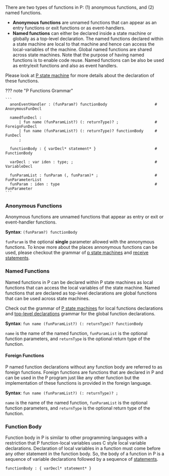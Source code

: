 There are two types of functions in P: (1) anonymous functions, and (2) named functions. 

- **Anonymous functions** are unnamed functions that can appear as an entry functions or exit functions or as event-handlers. 
- **Named functions** can either be declared inside a state machine or globally as a top-level declaration. The named functions declared within a state machine are local to that machine and hence can access the local-variables of the machine. Global named functions are shared across state machines. Note that the purpose of having named functions is to enable code reuse. Named functions can be also be used as entry/exit functions and also as event handlers.
  
Please look at [P state machine](manual/../statemachines.md) for more details about the declaration of these functions.

??? note "P Functions Grammar"

    ```
      anonEventHandler : (funParam?) functionBody                     # AnonymousFunDecl

      namedfunDecl : 
          | fun name (funParamList?) (: returnType)? ;                # ForeignFunDecl
          | fun name (funParamList?) (: returnType)? functionBody     # FunDecl
          ;

      functionBody : { varDecl* statement* }                          # FunctionBody

      varDecl : var iden : type; ;                                    # VariableDecl

      funParamList : funParam (, funParam)* ;                         # FunParameterList
      funParam : iden : type                                          # FunParameter
    ```

### Anonymous Functions
Anonymous functions are unnamed functions that appear as entry or exit or event-handler functions.

**Syntax**: `(funParam?) functionBody`

`funParam` is the optional **single** parameter allowed with the annonymous functions. To know more about the places annonymous functions can be used, please checkout the grammar of [p state machines](statemachines.md) and [receive statements](statements.md#receive).
### Named Functions
Named functions in P can be declared within P state machines as local functions that can access the local variables of the state machine. Named functions that are declared as top-level declarations are global functions that can be used across state machines.

Check out the grammar of [P state machines](statemachines.md) for local functions declarations and [top-level declarations](../manualoutline.md) grammar for the global function declarations.

**Syntax**: `fun name (funParamList?) (: returnType)? functionBody`

`name` is the name of the named function, `funParamList` is the optional function parameters, and `returnType` is the optional return type of the function.

#### Foreign Functions

P named function declarations without any function body are referred to as foreign functions. Foreign functions are functions that are declared in P and can be used in the P program just like any other function but the implementation of these functions is provided in the foreign language.

**Syntax**: `fun name (funParamList?) (: returnType)? ;`

`name` is the name of the named function, `funParamList` is the optional function parameters, and `returnType` is the optional return type of the function.

### Function Body

Function body in P is similar to other programming languages with a restriction that P function-local variables uses C style local variable declarations.
Declaration of local variables in a function must come before any other statement in the function body. So, the body of a function in P is a sequence of variable declarations followed by a sequence of [statements](statements.md).

```
functionBody : { varDecl* statement* }                          
```
